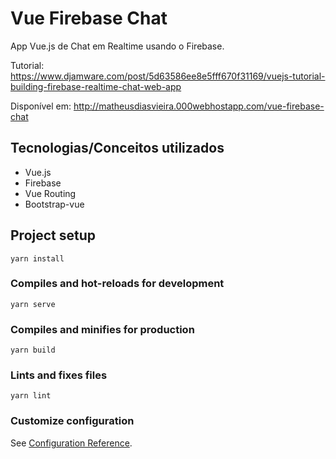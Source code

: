 # Vue Firebase Chat
App Vue.js de Chat em Realtime usando o Firebase. 

Tutorial: https://www.djamware.com/post/5d63586ee8e5fff670f31169/vuejs-tutorial-building-firebase-realtime-chat-web-app

Disponível em: http://matheusdiasvieira.000webhostapp.com/vue-firebase-chat

## Tecnologias/Conceitos utilizados

- Vue.js
- Firebase
- Vue Routing
- Bootstrap-vue

## Project setup
```
yarn install
```

### Compiles and hot-reloads for development
```
yarn serve
```

### Compiles and minifies for production
```
yarn build
```

### Lints and fixes files
```
yarn lint
```

### Customize configuration
See [Configuration Reference](https://cli.vuejs.org/config/).
